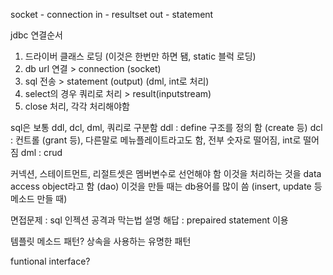 socket - connection
in - resultset
out - statement

jdbc 연결순서
1. 드라이버 클래스 로딩 (이것은 한번만 하면 됌, static 블럭 로딩)
2. db url 연결 > connection (socket)
3. sql 전송 > statement (output) (dml, int로 처리)
4. select의 경우 쿼리로 처리 > result(inputstream)
5. close 처리, 각각 처리해야함

sql은 보통 ddl, dcl, dml, 쿼리로 구분함
ddl : define 구조를 정의 함 (create 등)
dcl : 컨트롤 (grant 등), 다른말로 메뉴플레이트라고도 함, 전부 숫자로 떨어짐, int로 떨어짐
dml : crud

커넥션, 스테이트먼트, 리절트셋은 멤버변수로 선언해야 함
이것을 처리하는 것을 data access object라고 함 (dao)
이것을 만들 때는 db용어를 많이 씀 (insert, update 등 메소드 만들 때)

면접문제 : sql 인젝션 공격과 막는법 설명
해답 : prepaired statement 이용

템플릿 메소드 패턴?
상속을 사용하는 유명한 패턴

funtional interface?

